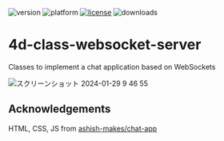 ![version](https://img.shields.io/badge/version-20%2B-E23089)
![platform](https://img.shields.io/static/v1?label=platform&message=mac-intel%20|%20mac-arm%20|%20win-64&color=blue)
[![license](https://img.shields.io/github/license/miyako/4d-class-websocket-server)](LICENSE)
![downloads](https://img.shields.io/github/downloads/miyako/4d-class-websocket-server/total)

# 4d-class-websocket-server
Classes to implement a chat application based on WebSockets

![スクリーンショット 2024-01-29 9 46 55](https://github.com/miyako/4d-class-websocket-server/assets/1725068/ea646374-32df-4ad2-b78a-1f259775929a)

## Acknowledgements

HTML, CSS, JS from [ashish-makes/chat-app](https://github.com/ashish-makes/chat-app)
